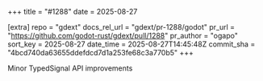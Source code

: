 +++
title = "#1288"
date = 2025-08-27

[extra]
repo = "gdext"
docs_rel_url = "gdext/pr-1288/godot"
pr_url = "https://github.com/godot-rust/gdext/pull/1288"
pr_author = "ogapo"
sort_key = 2025-08-27
date_time = 2025-08-27T14:45:48Z
commit_sha = "4bcd740da63655ddefdcd7d1a253fe68c3a770b5"
+++

Minor TypedSignal API improvements
